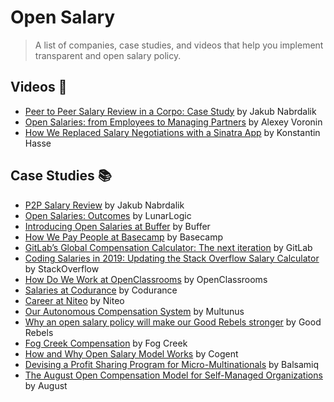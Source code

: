 # Open Salary

> A list of companies, case studies, and videos that help you implement transparent and open salary policy.

## Videos 🍿

- [Peer to Peer Salary Review in a Corpo: Case Study](https://www.youtube.com/watch?v=vQMYjpjpelg) by Jakub Nabrdalik
- [Open Salaries: from Employees to Managing Partners](https://www.youtube.com/watch?v=P7_dq2YiHJ8) by Alexey Voronin
- [How We Replaced Salary Negotiations with a Sinatra App](https://www.youtube.com/watch?v=N8u9H6JDAzo) by Konstantin Hasse


## Case Studies 📚
- [P2P Salary Review](http://blog.solidcraft.eu/2015/11/p2p-salary-review.html) by Jakub Nabrdalik
- [Open Salaries: Outcomes](https://blog.lunarlogic.io/2016/open-salaries-outcomes/) by LunarLogic
- [Introducing Open Salaries at Buffer](https://buffer.com/resources/introducing-open-salaries-at-buffer-including-our-transparent-formula-and-all-individual-salaries/) by Buffer
- [How We Pay People at Basecamp](https://m.signalvnoise.com/how-we-pay-people-at-basecamp/) by Basecamp
- [GitLab’s Global Compensation Calculator: The next iteration](https://about.gitlab.com/blog/2018/03/23/gitlabs-global-compensation-calculator-the-next-iteration/) by GitLab
- [Coding Salaries in 2019: Updating the Stack Overflow Salary Calculator](https://stackoverflow.blog/2019/10/16/coding-salaries-in-2019-updating-the-stack-overflow-salary-calculator/) by StackOverflow
- [How Do We Work at OpenClassrooms](https://openclassrooms.com/en/courses/3851206-how-do-we-work-at-openclassrooms/6523261-evolution-and-salary) by OpenClassrooms
- [Salaries at Codurance](https://codurance.com/2019/05/02/salaries-at-codurance/) by Codurance
- [Career at Niteo](https://github.com/niteoweb/handbook/blob/master/5_People/career.md) by Niteo
- [Our Autonomous Compensation System](https://github.com/multunus/Open-Playbook#compensation-system) by Multunus
- [Why an open salary policy will make our Good Rebels stronger](https://www.goodrebels.com/why-an-open-salary-policy-will-make-our-good-rebels-stronger/) by Good Rebels
- [Fog Creek Compensation](https://www.joelonsoftware.com/2000/08/30/fog-creek-compensation/) by Fog Creek
- [How and Why Open Salary Model Works](https://cogent.co/blog/open-salaries/) by Cogent
- [Devising a Profit Sharing Program for Micro-Multinationals](https://blog.balsamiq.com/profitsharing/) by Balsamiq
- [The August Open Compensation Model for Self-Managed Organizations](https://medium.com/21st-century-organizational-development/the-august-open-compensation-model-for-self-managed-organizations-69f2c5d9649c) by August

